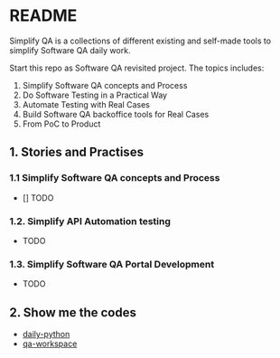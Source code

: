 # README

Simplify QA is a collections of different existing and self-made tools to simplify Software QA daily work.

Start this repo as Software QA revisited project. The topics includes:
1. Simplify Software QA concepts and Process
2. Do Software Testing in a Practical Way
3. Automate Testing with Real Cases
4. Build Software QA backoffice tools for Real Cases
5. From PoC to Product 

## 1. Stories and Practises
### 1.1 Simplify Software QA concepts and Process

- [] TODO

### 1.2. Simplify API Automation testing

- TODO

### 1.3. Simplify Software QA Portal Development

- TODO

## 2. Show me the codes

- [daily-python](https://github.com/fluent-qa/fluentqa-python)
- [qa-workspace](https://github.com/fluent-qa/fluentqa-workspace)